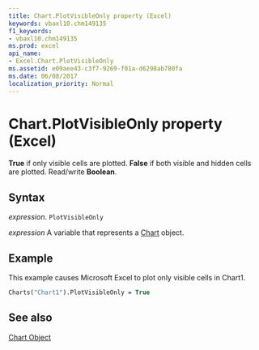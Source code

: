```yaml
---
title: Chart.PlotVisibleOnly property (Excel)
keywords: vbaxl10.chm149135
f1_keywords:
- vbaxl10.chm149135
ms.prod: excel
api_name:
- Excel.Chart.PlotVisibleOnly
ms.assetid: e09aee43-c3f7-9269-f01a-d6298ab780fa
ms.date: 06/08/2017
localization_priority: Normal
---
```



# Chart.PlotVisibleOnly property (Excel)

 **True** if only visible cells are plotted. **False** if both visible and hidden cells are plotted. Read/write **Boolean**.


## Syntax

_expression_. `PlotVisibleOnly`

_expression_ A variable that represents a [Chart](Excel.Chart-graph-object.md) object.


## Example

This example causes Microsoft Excel to plot only visible cells in Chart1.


```vb
Charts("Chart1").PlotVisibleOnly = True
```


## See also


[Chart Object](Excel.Chart(object).md)

